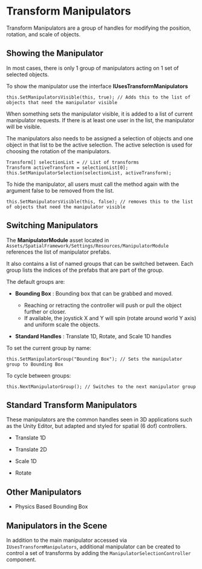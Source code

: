 # Transform Manipulators

Transform Manipulators are a group of handles for modifying the position, rotation, and scale of objects.

## Showing the Manipulator

In most cases, there is only 1 group of manipulators acting on 1 set of selected objects.

To show the manipulator use the interface **IUsesTransformManipulators**
```
this.SetManipulatorsVisible(this, true); // Adds this to the list of objects that need the manipulator visible  
```
When something sets the manipulator visible, it is added to a list of current manipulator requests. If there is at least one user in the list, the manipulator will be visible.

The manipulators also needs to be assigned a selection of objects and one object in that list to be the active selection. The active selection is used for choosing the rotation of the manipulators.

```
Transform[] selectionList = // List of transforms 
Transform activeTransform = selectionList[0];
this.SetManipulatorSelection(selectionList, activeTransform);
```

To hide the manipulator, all users must call the method again with the argument false to be removed from the list.
```
this.SetManipulatorsVisible(this, false); // removes this to the list of objects that need the manipulator visible  
```

## Switching Manipulators

The **ManipulatorModule** asset located in `Assets/SpatialFramework/Settings/Resources/ManipulatorModule` references the list of manipulator prefabs. 

It also contains a list of named groups that can be switched between. Each group lists the indices of the prefabs that are part of the group.

The default groups are:

* **Bounding Box** : Bounding box that can be grabbed and moved.
  * Reaching or retracting the controller will push or pull the object further or closer.
  * If available, the joystick X and Y will spin (rotate around world Y axis) and uniform scale the objects.   
 
* **Standard Handles** : Translate 1D, Rotate, and Scale 1D handles

To set the current group by name:

```
this.SetManipulatorGroup("Bounding Box"); // Sets the manipulator group to Bounding Box
```

To cycle between groups:

```
this.NextManipulatorGroup(); // Switches to the next manipulator group
```


## Standard Transform Manipulators

These manipulators are the common handles seen in 3D applications such as the Unity Editor, but adapted and styled for spatial (6 dof) controllers.

* Translate 1D

* Translate 2D

* Scale 1D

* Rotate

## Other Manipulators

* Physics Based Bounding Box

## Manipulators in the Scene

In addition to the main manipulator accessed via `IUsesTransformManipulators`, additional manipulator can be created to control a set of transforms by adding the `ManipulatorSelectionController` component.
